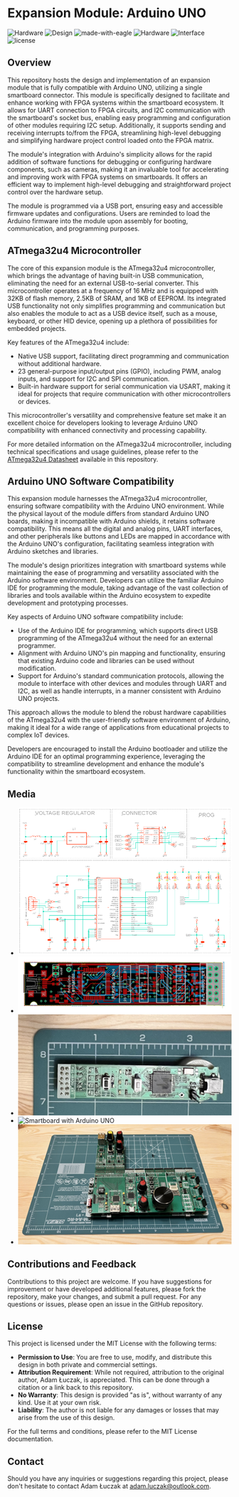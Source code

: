 # Expansion Module: Arduino UNO

![Hardware](https://img.shields.io/badge/Hardware-PCB-red)
![Design](https://img.shields.io/badge/Design-Schematic-blue)
![made-with-eagle](https://img.shields.io/badge/Made%20with-Eagle-blue.svg)
![Hardware](https://img.shields.io/badge/Hardware-Expansion%20Module-blue)
![Interface](https://img.shields.io/badge/Interface-UART-yellow)
![license](https://img.shields.io/badge/license-MIT-green)

## Overview
This repository hosts the design and implementation of an expansion module that is fully compatible with Arduino UNO, utilizing a single smartboard connector. This module is specifically designed to facilitate and enhance working with FPGA systems within the smartboard ecosystem. It allows for UART connection to FPGA circuits, and I2C communication with the smartboard's socket bus, enabling easy programming and configuration of other modules requiring I2C setup. Additionally, it supports sending and receiving interrupts to/from the FPGA, streamlining high-level debugging and simplifying hardware project control loaded onto the FPGA matrix.

The module's integration with Arduino's simplicity allows for the rapid addition of software functions for debugging or configuring hardware components, such as cameras, making it an invaluable tool for accelerating and improving work with FPGA systems on smartboards. It offers an efficient way to implement high-level debugging and straightforward project control over the hardware setup.

The module is programmed via a USB port, ensuring easy and accessible firmware updates and configurations. Users are reminded to load the Arduino firmware into the module upon assembly for booting, communication, and programming purposes.

## ATmega32u4 Microcontroller

The core of this expansion module is the ATmega32u4 microcontroller, which brings the advantage of having built-in USB communication, eliminating the need for an external USB-to-serial converter. This microcontroller operates at a frequency of 16 MHz and is equipped with 32KB of flash memory, 2.5KB of SRAM, and 1KB of EEPROM. Its integrated USB functionality not only simplifies programming and communication but also enables the module to act as a USB device itself, such as a mouse, keyboard, or other HID device, opening up a plethora of possibilities for embedded projects.

Key features of the ATmega32u4 include:
- Native USB support, facilitating direct programming and communication without additional hardware.
- 23 general-purpose input/output pins (GPIO), including PWM, analog inputs, and support for I2C and SPI communication.
- Built-in hardware support for serial communication via USART, making it ideal for projects that require communication with other microcontrollers or devices.

This microcontroller's versatility and comprehensive feature set make it an excellent choice for developers looking to leverage Arduino UNO compatibility with enhanced connectivity and processing capability.

For more detailed information on the ATmega32u4 microcontroller, including technical specifications and usage guidelines, please refer to the [ATmega32u4 Datasheet](ATmega16U4-32U4-DTE.pdf) available in this repository.

## Arduino UNO Software Compatibility

This expansion module harnesses the ATmega32u4 microcontroller, ensuring software compatibility with the Arduino UNO environment. While the physical layout of the module differs from standard Arduino UNO boards, making it incompatible with Arduino shields, it retains software compatibility. This means all the digital and analog pins, UART interfaces, and other peripherals like buttons and LEDs are mapped in accordance with the Arduino UNO's configuration, facilitating seamless integration with Arduino sketches and libraries.

The module's design prioritizes integration with smartboard systems while maintaining the ease of programming and versatility associated with the Arduino software environment. Developers can utilize the familiar Arduino IDE for programming the module, taking advantage of the vast collection of libraries and tools available within the Arduino ecosystem to expedite development and prototyping processes.

Key aspects of Arduino UNO software compatibility include:
- Use of the Arduino IDE for programming, which supports direct USB programming of the ATmega32u4 without the need for an external programmer.
- Alignment with Arduino UNO's pin mapping and functionality, ensuring that existing Arduino code and libraries can be used without modification.
- Support for Arduino's standard communication protocols, allowing the module to interface with other devices and modules through UART and I2C, as well as handle interrupts, in a manner consistent with Arduino UNO projects.

This approach allows the module to blend the robust hardware capabilities of the ATmega32u4 with the user-friendly software environment of Arduino, making it ideal for a wide range of applications from educational projects to complex IoT devices.

Developers are encouraged to install the Arduino bootloader and utilize the Arduino IDE for an optimal programming experience, leveraging the compatibility to streamline development and enhance the module's functionality within the smartboard ecosystem.

## Media
- ![Schematic](media/sch.png)
- ![Board Design](media/brd.png)
- ![Module Size](media/brd_size.png)
- ![Smartboard with Arduino UNO](media/smartboard_with_arduino_uno.png)
- ![Smartboard System Example](media/smart_board_1.png)

## Contributions and Feedback
Contributions to this project are welcome. If you have suggestions for improvement or have developed additional features, please fork the repository, make your changes, and submit a pull request. For any questions or issues, please open an issue in the GitHub repository.

## License
This project is licensed under the MIT License with the following terms:

- **Permission to Use**: You are free to use, modify, and distribute this design in both private and commercial settings.
- **Attribution Requirement**: While not required, attribution to the original author, Adam Łuczak, is appreciated. This can be done through a citation or a link back to this repository.
- **No Warranty**: This design is provided "as is", without warranty of any kind. Use it at your own risk.
- **Liability**: The author is not liable for any damages or losses that may arise from the use of this design.

For the full terms and conditions, please refer to the MIT License documentation.

## Contact
Should you have any inquiries or suggestions regarding this project, please don't hesitate to contact Adam Łuczak at adam.luczak@outlook.com.
